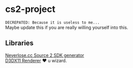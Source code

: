 # cs2-project
`DECREPATED: Because it is useless to me...` \
Maybe update this if you are really willing yourself into this.

## Libraries
[Neverlose.cc Source 2 SDK generator](https://github.com/neverlosecc/source2gen)\
[D3DX11 Renderer](https://github.com/ooodummy/renderer) ♥️ u wizard.
